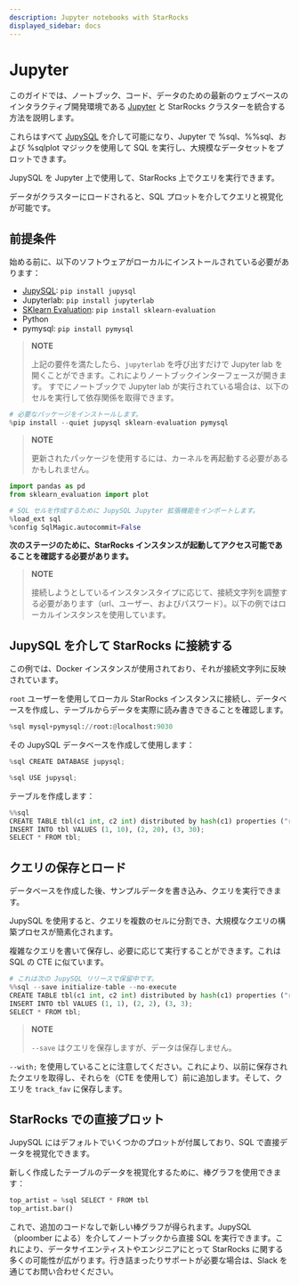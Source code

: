 ```yaml
---
description: Jupyter notebooks with StarRocks
displayed_sidebar: docs
---
```


# Jupyter

このガイドでは、ノートブック、コード、データのための最新のウェブベースのインタラクティブ開発環境である [Jupyter](https://jupyter.org/) と StarRocks クラスターを統合する方法を説明します。

これらはすべて [JupySQL](https://jupysql.ploomber.io/) を介して可能になり、Jupyter で %sql、%%sql、および %sqlplot マジックを使用して SQL を実行し、大規模なデータセットをプロットできます。

JupySQL を Jupyter 上で使用して、StarRocks 上でクエリを実行できます。

データがクラスターにロードされると、SQL プロットを介してクエリと視覚化が可能です。

## 前提条件

始める前に、以下のソフトウェアがローカルにインストールされている必要があります：

- [JupySQL](https://jupysql.ploomber.io/en/latest/quick-start.html): `pip install jupysql`
- Jupyterlab: `pip install jupyterlab`
- [SKlearn Evaluation](https://github.com/ploomber/sklearn-evaluation): `pip install sklearn-evaluation`
- Python
- pymysql: `pip install pymysql`

> **NOTE**
>
> 上記の要件を満たしたら、`jupyterlab` を呼び出すだけで Jupyter lab を開くことができます。これによりノートブックインターフェースが開きます。
> すでにノートブックで Jupyter lab が実行されている場合は、以下のセルを実行して依存関係を取得できます。

```python
# 必要なパッケージをインストールします。
%pip install --quiet jupysql sklearn-evaluation pymysql
```

> **NOTE**
>
> 更新されたパッケージを使用するには、カーネルを再起動する必要があるかもしれません。

```python
import pandas as pd
from sklearn_evaluation import plot

# SQL セルを作成するために JupySQL Jupyter 拡張機能をインポートします。
%load_ext sql
%config SqlMagic.autocommit=False
```

**次のステージのために、StarRocks インスタンスが起動してアクセス可能であることを確認する必要があります。**

> **NOTE**
>
> 接続しようとしているインスタンスタイプに応じて、接続文字列を調整する必要があります（url、ユーザー、およびパスワード）。以下の例ではローカルインスタンスを使用しています。

## JupySQL を介して StarRocks に接続する

この例では、Docker インスタンスが使用されており、それが接続文字列に反映されています。

`root` ユーザーを使用してローカル StarRocks インスタンスに接続し、データベースを作成し、テーブルからデータを実際に読み書きできることを確認します。

```python
%sql mysql+pymysql://root:@localhost:9030
```

その JupySQL データベースを作成して使用します：

```python
%sql CREATE DATABASE jupysql;
```

```python
%sql USE jupysql;
```

テーブルを作成します：

```python
%%sql
CREATE TABLE tbl(c1 int, c2 int) distributed by hash(c1) properties ("replication_num" = "1");
INSERT INTO tbl VALUES (1, 10), (2, 20), (3, 30);
SELECT * FROM tbl;
```

## クエリの保存とロード

データベースを作成した後、サンプルデータを書き込み、クエリを実行できます。

JupySQL を使用すると、クエリを複数のセルに分割でき、大規模なクエリの構築プロセスが簡素化されます。

複雑なクエリを書いて保存し、必要に応じて実行することができます。これは SQL の CTE に似ています。

```python
# これは次の JupySQL リリースで保留中です。
%%sql --save initialize-table --no-execute
CREATE TABLE tbl(c1 int, c2 int) distributed by hash(c1) properties ("replication_num" = "1");
INSERT INTO tbl VALUES (1, 1), (2, 2), (3, 3);
SELECT * FROM tbl;
```

> **NOTE**
>
> `--save` はクエリを保存しますが、データは保存しません。

`--with;` を使用していることに注意してください。これにより、以前に保存されたクエリを取得し、それらを（CTE を使用して）前に追加します。そして、クエリを `track_fav` に保存します。

## StarRocks での直接プロット

JupySQL にはデフォルトでいくつかのプロットが付属しており、SQL で直接データを視覚化できます。

新しく作成したテーブルのデータを視覚化するために、棒グラフを使用できます：

```python
top_artist = %sql SELECT * FROM tbl
top_artist.bar()
```

これで、追加のコードなしで新しい棒グラフが得られます。JupySQL（ploomber による）を介してノートブックから直接 SQL を実行できます。これにより、データサイエンティストやエンジニアにとって StarRocks に関する多くの可能性が広がります。行き詰まったりサポートが必要な場合は、Slack を通じてお問い合わせください。